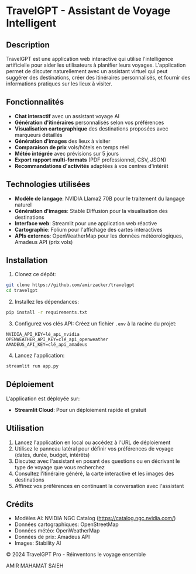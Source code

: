 # TravelGPT - Assistant de Voyage Intelligent

## Description
TravelGPT est une application web interactive qui utilise l'intelligence artificielle pour aider les utilisateurs à planifier leurs voyages. L'application permet de discuter naturellement avec un assistant virtuel qui peut suggérer des destinations, créer des itinéraires personnalisés, et fournir des informations pratiques sur les lieux à visiter.

## Fonctionnalités

- **Chat interactif** avec un assistant voyage AI
- **Génération d'itinéraires** personnalisés selon vos préférences
- **Visualisation cartographique** des destinations proposées avec marqueurs détaillés
- **Génération d'images** des lieux à visiter
- **Comparaison de prix** vols/hôtels en temps réel
- **Météo intégrée** avec prévisions sur 5 jours
- **Export rapport multi-formats** (PDF professionnel, CSV, JSON)
- **Recommandations d'activités** adaptées à vos centres d'intérêt

## Technologies utilisées

- **Modèle de langage**: NVIDIA Llama2 70B pour le traitement du langage naturel
- **Génération d'images**: Stable Diffusion pour la visualisation des destinations
- **Interface web**: Streamlit pour une application web réactive
- **Cartographie**: Folium pour l'affichage des cartes interactives
- **APIs externes**: OpenWeatherMap pour les données météorologiques, Amadeus API (prix vols)

## Installation

1. Clonez ce dépôt:
```bash
git clone https://github.com/amirzacker/travelgpt
cd travelgpt
```

2. Installez les dépendances:
```bash
pip install -r requirements.txt
```

3. Configurez vos clés API:
Créez un fichier `.env` à la racine du projet:
```
NVIDIA_API_KEY=lé_api_nvidia
OPENWEATHER_API_KEY=clé_api_openweather
AMADEUS_API_KEY=clé_api_amadeus
```

4. Lancez l'application:
```bash
streamlit run app.py
```

## Déploiement

L'application est déployée sur:

- **Streamlit Cloud**: Pour un déploiement rapide et gratuit

## Utilisation

1. Lancez l'application en local ou accédez à l'URL de déploiement
2. Utilisez le panneau latéral pour définir vos préférences de voyage (dates, durée, budget, intérêts)
3. Discutez avec l'assistant en posant des questions ou en décrivant le type de voyage que vous recherchez
4. Consultez l'itinéraire généré, la carte interactive et les images des destinations
5. Affinez vos préférences en continuant la conversation avec l'assistant

## Crédits

- Modèles AI: NVIDIA NGC Catalog (https://catalog.ngc.nvidia.com/)
- Données cartographiques: OpenStreetMap
- Données météo: OpenWeatherMap
- Données de prix: Amadeus API
- Images: Stability AI


© 2024 TravelGPT Pro - Réinventons le voyage ensemble

AMIR MAHAMAT SAlEH
```

